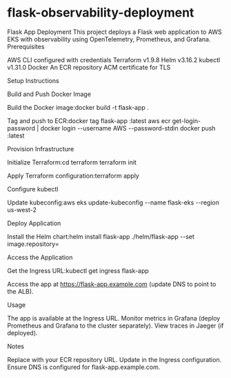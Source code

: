 # flask-observability-deployment
Flask App Deployment
This project deploys a Flask web application to AWS EKS with observability using OpenTelemetry, Prometheus, and Grafana.
Prerequisites

AWS CLI configured with credentials
Terraform v1.9.8
Helm v3.16.2
kubectl v1.31.0
Docker
An ECR repository
ACM certificate for TLS

Setup Instructions

Build and Push Docker Image

Build the Docker image:docker build -t flask-app .


Tag and push to ECR:docker tag flask-app <your-ecr-repo>:latest
aws ecr get-login-password | docker login --username AWS --password-stdin <your-ecr-repo>
docker push <your-ecr-repo>:latest




Provision Infrastructure

Initialize Terraform:cd terraform
terraform init


Apply Terraform configuration:terraform apply




Configure kubectl

Update kubeconfig:aws eks update-kubeconfig --name flask-eks --region us-west-2




Deploy Application

Install the Helm chart:helm install flask-app ./helm/flask-app --set image.repository=<your-ecr-repo>




Access the Application

Get the Ingress URL:kubectl get ingress flask-app


Access the app at https://flask-app.example.com (update DNS to point to the ALB).



Usage

The app is available at the Ingress URL.
Monitor metrics in Grafana (deploy Prometheus and Grafana to the cluster separately).
View traces in Jaeger (if deployed).

Notes

Replace <your-ecr-repo> with your ECR repository URL.
Update <your-acm-certificate-arn> in the Ingress configuration.
Ensure DNS is configured for flask-app.example.com.

